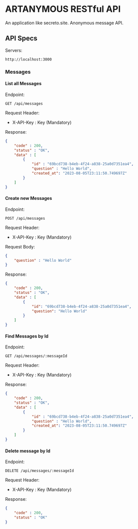 # ARTANYMOUS RESTful API
An application like secreto.site. Anonymous message API.
## API Specs
Servers:
```
http://localhost:3000
```

### Messages
#### List all Messages

Endpoint:
```
GET /api/messages
```

Request Header:
- X-API-Key : Key (Mandatory)

Response:
```json
{
    "code" : 200,
    "status" : "OK",
    "data" : [
        {
            "id" : "69bcd738-b4eb-4f24-a838-25a0d7351ea4",
            "question" : "Hello World",
            "created_at": "2023-08-05T23:11:50.749697Z"
        }
    ]
}
```

#### Create new Messages

Endpoint:
```
POST /api/messages
```

Request Header:
- X-API-Key : Key (Mandatory)

Request Body:
```json
{
    "question" : "Hello World"
}
```

Response:
```json
{
    "code" : 200,
    "status" : "OK",
    "data" : [
        {
            "id": "69bcd738-b4eb-4f24-a838-25a0d7351ea4",
            "question": "Hello World"
        }
    ]
}
```

#### Find Messages by Id

Endpoint:
```
GET /api/messages/:messageId
```

Request Header:
- X-API-Key : Key (Mandatory)

Response:
```json
{
    "code" : 200,
    "status" : "OK",
    "data" : [
        {
            "id" : "69bcd738-b4eb-4f24-a838-25a0d7351ea4",
            "question" : "Hello World",
            "created_at": "2023-08-05T23:11:50.749697Z"
        }
    ]
}
```

#### Delete message by Id
Endpoint:
```
DELETE /api/messages/:messageId
```

Request Header:
- X-API-Key : Key (Mandatory)

Response:
```json
{
    "code" : 200,
    "status" : "OK"
}
```